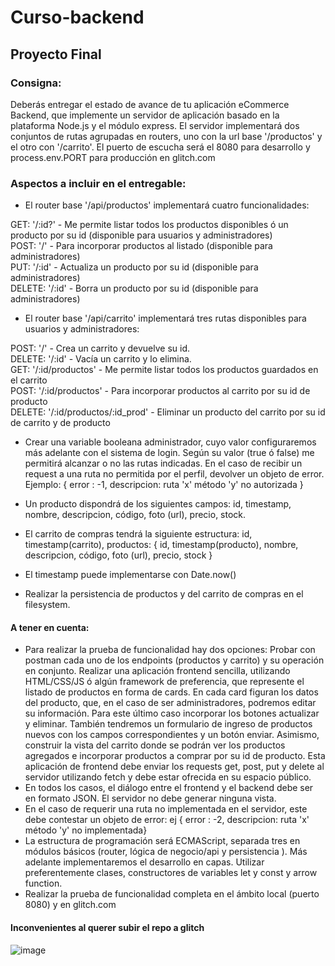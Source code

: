 # Curso-backend

## Proyecto Final
### Consigna:
Deberás entregar el estado de avance de tu aplicación eCommerce Backend, que implemente un servidor de aplicación basado en la plataforma Node.js y el módulo express. El servidor implementará dos conjuntos de rutas agrupadas en routers, uno con la url base '/productos' y el otro con '/carrito'. El puerto de escucha será el 8080 para desarrollo y process.env.PORT para producción en glitch.com

### Aspectos a incluir en el entregable:
- El router base '/api/productos' implementará cuatro funcionalidades:

GET: '/:id?' - Me permite listar todos los productos disponibles ó un producto por su id (disponible para usuarios y administradores)  
POST: '/' - Para incorporar productos al listado (disponible para administradores)  
PUT: '/:id' - Actualiza un producto por su id (disponible para administradores)  
DELETE: '/:id' - Borra un producto por su id (disponible para administradores)  
- El router base '/api/carrito' implementará tres rutas disponibles para usuarios y administradores:  

POST: '/' - Crea un carrito y devuelve su id.  
DELETE: '/:id' - Vacía un carrito y lo elimina.  
GET: '/:id/productos' - Me permite listar todos los productos guardados en el carrito  
POST: '/:id/productos' - Para incorporar productos al carrito por su id de producto  
DELETE: '/:id/productos/:id_prod' - Eliminar un producto del carrito por su id de carrito y de producto  
- Crear una variable booleana administrador, cuyo valor configuraremos más adelante con el sistema de login. Según su valor (true ó false) me permitirá alcanzar o no las rutas indicadas. En el caso de recibir un request a una ruta no permitida por el perfil, devolver un objeto de error. Ejemplo: { error : -1, descripcion: ruta 'x' método 'y' no autorizada }

- Un producto dispondrá de los siguientes campos: id, timestamp, nombre, descripcion, código, foto (url), precio, stock.

- El carrito de compras tendrá la siguiente estructura: id, timestamp(carrito), productos: { id, timestamp(producto), nombre, descripcion, código, foto (url), precio, stock }

- El timestamp puede implementarse con Date.now()

- Realizar la persistencia de productos y del carrito de compras en el filesystem.

#### A tener en cuenta:
- Para realizar la prueba de funcionalidad hay dos opciones:
Probar con postman cada uno de los endpoints (productos y carrito) y su operación en conjunto.
Realizar una aplicación frontend sencilla, utilizando HTML/CSS/JS ó algún framework de preferencia, que represente el listado de productos en forma de cards. En cada card figuran los datos del producto, que, en el caso de ser administradores, podremos editar su información. Para este último caso incorporar los botones actualizar y eliminar. También tendremos un formulario de ingreso de productos nuevos con los campos correspondientes y un botón enviar. Asimismo, construir la vista del carrito donde se podrán ver los productos agregados e incorporar productos a comprar por su id de producto. Esta aplicación de frontend debe enviar los requests get, post, put y delete al servidor utilizando fetch y debe estar ofrecida en su espacio público.
- En todos los casos, el diálogo entre el frontend y el backend debe ser en formato JSON. El servidor no debe generar ninguna vista.
- En el caso de requerir una ruta no implementada en el servidor, este debe contestar un objeto de error: ej { error : -2, descripcion: ruta 'x' método 'y' no implementada}
- La estructura de programación será ECMAScript, separada tres en módulos básicos (router, lógica de negocio/api y persistencia ). Más adelante implementaremos el desarrollo en capas. Utilizar preferentemente clases, constructores de variables let y const y arrow function.
- Realizar la prueba de funcionalidad completa en el ámbito local (puerto 8080) y en glitch.com

#### Inconvenientes al querer subir el repo a glitch
![image](https://user-images.githubusercontent.com/82584495/190483482-c1d2ac5f-7dad-45ec-8f58-68d74a08f97a.png)
